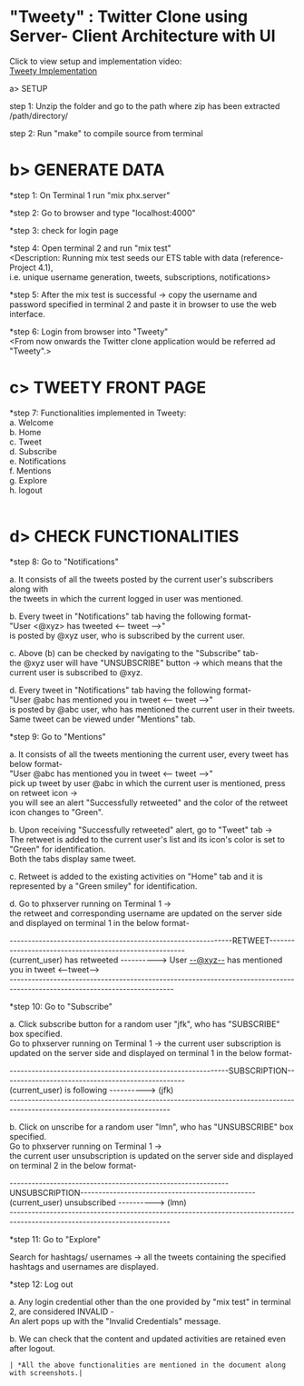 # "Tweety" : Twitter Clone using Server- Client Architecture with UI <br />

 Click to view setup and implementation video: <br />
 <a href= "https://youtu.be/F59tYGdZaIg" target= "_blank"> Tweety Implementation </a>
 <br />

a> SETUP <br />

 step 1: Unzip the folder and go to the path where zip has been extracted /path/directory/  <br />

 step 2: Run "make" to compile source from terminal <br />

b> GENERATE DATA <br />
   =============
 
 *step 1: On Terminal 1 run "mix phx.server" <br />

 *step 2: Go to browser and type "localhost:4000" <br />

 *step 3: check for login page <br />

 *step 4: Open terminal 2 and run "mix test"  <br />
 <Description: Running mix test seeds our ETS table with data (reference- Project 4.1),  <br />
 i.e. unique username generation, tweets, subscriptions, notifications> <br />

 *step 5: After the mix test is successful -> copy the username and password specified in terminal 2 and paste it in browser to use the web interface. <br />

 *step 6: Login from browser into "Tweety"  <br />
 <From now onwards the Twitter clone application would be referred ad "Tweety".> <br />


c> TWEETY FRONT PAGE  <br />
   =================

 *step 7: Functionalities implemented in Tweety: <br />
 a. Welcome <current user> <br />
 b. Home <br />
 c. Tweet <br />
 d. Subscribe <br />
 e. Notifications <br />
 f. Mentions <br />
 g. Explore <br />
 h. logout <br />
 <Provided detailed description of functionalities and tweet format in document.> <br />


d> CHECK FUNCTIONALITIES <br />
   =====================

 *step 8: Go to "Notifications" <br />

 a. It consists of all the tweets posted by the current user's subscribers along with <br />
 the tweets in which the current logged in user was mentioned. <br />

 b. Every tweet in "Notifications" tab having the following format- <br />
 "User <@xyz> has tweeted <-- tweet -->"  <br />
 is posted by @xyz user, who is subscribed by the current user. <br />

 c. Above (b) can be checked by navigating to the "Subscribe" tab- <br />
 the @xyz user will have "UNSUBSCRIBE" button -> which means that the current user is subscribed to @xyz. <br />

 d. Every tweet in "Notifications" tab having the following format- <br />
 "User @abc has mentioned you in tweet <-- tweet -->" <br />
 is posted by @abc user, who has mentioned the current user in their tweets. <br />
 Same tweet can be viewed under "Mentions" tab. <br />

 *step 9: Go to "Mentions" <br />

 a. It consists of all the tweets mentioning the current user, every tweet has below format- <br />
 "User @abc has mentioned you in tweet <-- tweet -->" <br />
 pick up tweet by user @abc in which the current user is mentioned, press on retweet icon <placed towards left side of every tweet> -> <br />
 you will see an alert "Successfully retweeted" and the color of the retweet icon changes to "Green". <br />

 b. Upon receiving "Successfully retweeted" alert, go to "Tweet" tab -> <br />
 The retweet is added to the current user's list and its icon's color is set to "Green" for identification. <br />
 Both the tabs display same tweet. <It can be cross checked> <br />

 c. Retweet is added to the existing activities on "Home" tab and it is represented by a "Green smiley" for identification. <It can be cross checked> <br />

 d. Go to phxserver running on Terminal 1 ->  <br />
 the retweet and corresponding username are updated on the server side and displayed on terminal 1 in the below format- <br />

 -------------------------------------------------------------RETWEET-------------------------------------------------------  <br />
 (current_user) has retweeted ----------> User <--@xyz--> has mentioned you in tweet <--tweet-->  							 <br />
 ---------------------------------------------------------------------------------------------------------------------------  <br />

 *step 10: Go to "Subscribe" <br />

 a. Click subscribe button for a random user "jfk", who has "SUBSCRIBE" box specified. <br />
 Go to phxserver running on Terminal 1 -> 
 the current user subscription is updated on the server side and displayed on terminal 1 in the below format- <br />

 ------------------------------------------------------------SUBSCRIPTION--------------------------------------------------   <br />
 (current_user) is following ----------> (jfk)																				 <br />
 --------------------------------------------------------------------------------------------------------------------------	 <br />

 b. Click on unscribe for a random user "lmn", who has "UNSUBSCRIBE" box specified. <br />
 Go to phxserver running on Terminal 1 -> <br />
 the current user unsubscription is updated on the server side and displayed on terminal 2 in the below format- <br />

 ------------------------------------------------------------UNSUBSCRIPTION------------------------------------------------	<br />
 (current_user) unsubscribed ----------> (lmn)																				<br />
 --------------------------------------------------------------------------------------------------------------------------	<br />

 *step 11: Go to "Explore" <br />

 Search for hashtags/ usernames -> all the tweets containing the specified hashtags and usernames are displayed.        <br />

 *step 12: Log out   <br />

 a. Any login credential other than the one provided by "mix test" in terminal 2, are considered INVALID -           <br />
 An alert pops up with the "Invalid Credentials" message. <br />

 b. We can check that the content and updated activities are retained even after logout. <It can be cross checked> <br />

  ````````````````````````````````````````````````````````````````````````````````````````````````````````` 
 | *All the above functionalities are mentioned in the document along with screenshots.|                    
  ````````````````````````````````````````````````````````````````````````````````````````````````````````` 





